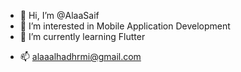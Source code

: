 - 👋 Hi, I’m @AlaaSaif
- 👀 I’m interested in Mobile Application Development
- 🌱 I’m currently learning Flutter
<!---- 💞️ I’m looking to collaborate on ...--->
- 📫 alaaalhadhrmi@gmail.com

<!---
AlaaSaif/AlaaSaif is a ✨ special ✨ repository because its `README.md` (this file) appears on your GitHub profile.
You can click the Preview link to take a look at your changes.
--->
